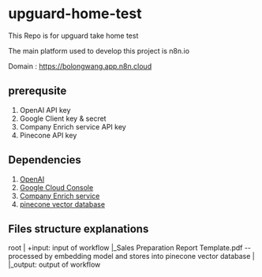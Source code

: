 # upguard-home-test

This Repo is for upguard take home test

The main platform used to develop this project is n8n.io

Domain : https://bolongwang.app.n8n.cloud

## prerequsite

1. OpenAI API key
2. Google Client key & secret
3. Company Enrich service API key
4. Pinecone API key

## Dependencies 

1. [OpenAI](https://platform.openai.com/) 
2. [Google Cloud Console](https://console.cloud.google.com/welcome?hl=en&inv=1&invt=Ab5_TA&project=n8n-playground-469414)
3. [Company Enrich service](https://app.companyenrich.com/)
4. [pinecone vector database](https://app.pinecone.io/)

## Files structure explanations

root
|
 +input: input of workflow
 |_Sales Preparation Report Template.pdf  -- processed by embedding model and stores into pinecone vector database 
| 
|_output: output of workflow
   
